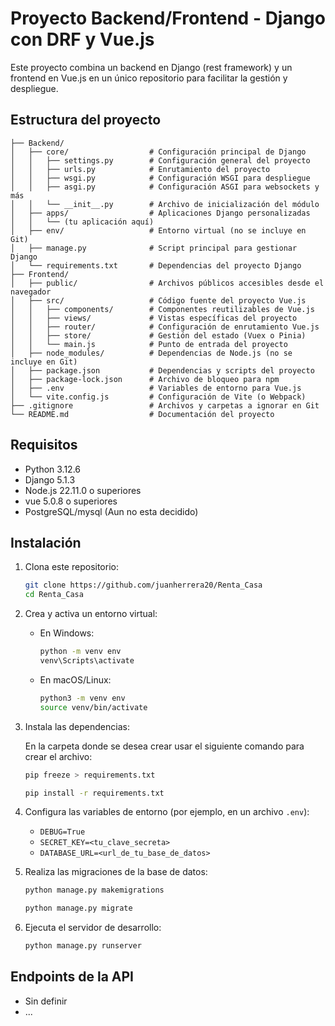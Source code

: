 # Proyecto Backend/Frontend - Django con DRF y Vue.js

Este proyecto combina un backend en Django (rest framework) y un frontend en Vue.js en un único repositorio para facilitar la gestión y despliegue.

## Estructura del proyecto

```Renta_Casa/
├── Backend/
│   ├── core/                  # Configuración principal de Django
│   │   ├── settings.py        # Configuración general del proyecto
│   │   ├── urls.py            # Enrutamiento del proyecto
│   │   ├── wsgi.py            # Configuración WSGI para despliegue
│   │   ├── asgi.py            # Configuración ASGI para websockets y más
│   │   └── __init__.py        # Archivo de inicialización del módulo
│   ├── apps/                  # Aplicaciones Django personalizadas
│   │   └── (tu aplicación aquí) 
│   ├── env/                   # Entorno virtual (no se incluye en Git)
│   ├── manage.py              # Script principal para gestionar Django
│   └── requirements.txt       # Dependencias del proyecto Django
├── Frontend/
│   ├── public/                # Archivos públicos accesibles desde el navegador
│   ├── src/                   # Código fuente del proyecto Vue.js
│   │   ├── components/        # Componentes reutilizables de Vue.js
│   │   ├── views/             # Vistas específicas del proyecto
│   │   ├── router/            # Configuración de enrutamiento Vue.js
│   │   ├── store/             # Gestión del estado (Vuex o Pinia)
│   │   └── main.js            # Punto de entrada del proyecto
│   ├── node_modules/          # Dependencias de Node.js (no se incluye en Git)
│   ├── package.json           # Dependencias y scripts del proyecto
│   ├── package-lock.json      # Archivo de bloqueo para npm
│   ├── .env                   # Variables de entorno para Vue.js
│   └── vite.config.js         # Configuración de Vite (o Webpack)
├── .gitignore                 # Archivos y carpetas a ignorar en Git
└── README.md                  # Documentación del proyecto
```

## Requisitos

- Python 3.12.6
- Django 5.1.3
- Node.js 22.11.0 o superiores
- vue 5.0.8 o superiores
- PostgreSQL/mysql (Aun no esta decidido)


## Instalación

1. Clona este repositorio:

    ```bash
    git clone https://github.com/juanherrera20/Renta_Casa
    cd Renta_Casa
    ```

2. Crea y activa un entorno virtual:

    - En Windows:

        ```bash
        python -m venv env
        venv\Scripts\activate
        ```

    - En macOS/Linux:

        ```bash
        python3 -m venv env
        source venv/bin/activate
        ```

3. Instala las dependencias:

    En la carpeta donde se desea crear usar el siguiente comando para crear el archivo: 

    ```bash
    pip freeze > requirements.txt
    ```

    ```bash
    pip install -r requirements.txt
    ```

4. Configura las variables de entorno (por ejemplo, en un archivo `.env`):

    - `DEBUG=True`
    - `SECRET_KEY=<tu_clave_secreta>`
    - `DATABASE_URL=<url_de_tu_base_de_datos>`

5. Realiza las migraciones de la base de datos:

    ```bash
    python manage.py makemigrations
    ```

    ```bash
    python manage.py migrate
    ```

6. Ejecuta el servidor de desarrollo:

    ```bash
    python manage.py runserver
    ```

## Endpoints de la API

- Sin definir
- ...


